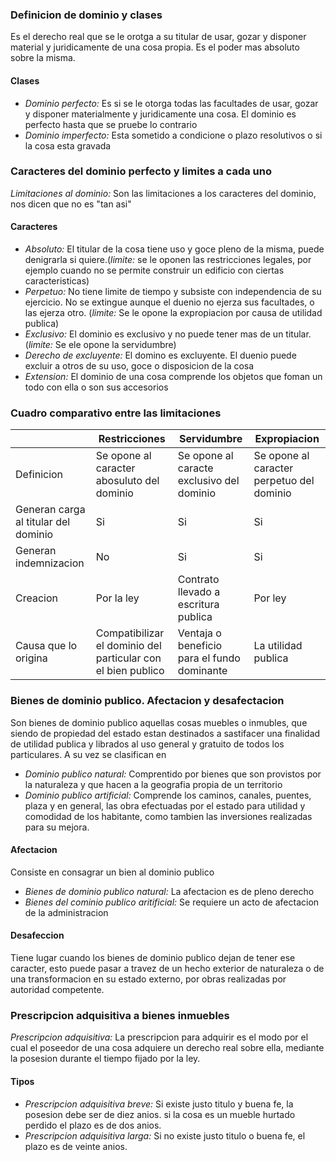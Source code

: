 
### Definicion de dominio y clases  
Es el derecho real que se le orotga a su titular de usar, gozar y disponer material y juridicamente de una cosa propia. Es el poder mas absoluto sobre la misma.
#### Clases
- *Dominio perfecto:* Es si se le otorga todas las facultades de usar, gozar y disponer materialmente y juridicamente una cosa. El dominio es perfecto hasta que se pruebe lo contrario
- *Dominio imperfecto:* Esta sometido a condicione o plazo resolutivos o si la cosa esta gravada






### Caracteres del dominio perfecto y limites a cada uno  
*Limitaciones al dominio:* Son las limitaciones a los caracteres del dominio, nos dicen que no es "tan asi"
#### Caracteres
- *Absoluto:* El titular de la cosa tiene uso y goce pleno de la misma, puede denigrarla si quiere.(*limite:* se le oponen las restricciones legales, por ejemplo cuando no se permite construir un edificio con ciertas caracteristicas)
- *Perpetuo:* No tiene limite de tiempo y subsiste con independencia de su ejercicio. No se extingue aunque el duenio no ejerza sus facultades, o las ejerza otro. (*limite:* Se le opone la expropiacion por causa de utilidad publica)
- *Exclusivo:* El dominio es exclusivo y no puede tener mas de un titular.(*limite:* Se ele opone la servidumbre)
- *Derecho de excluyente:* El domino es excluyente. El duenio puede excluir a otros de su uso, goce o disposicion de la cosa
- *Extension:* El dominio de una cosa comprende los objetos que foman un todo con ella o son sus accesorios





### Cuadro comparativo entre las limitaciones  
|    |Restricciones|Servidumbre|Expropiacion|
|---|---|---|---|
|Definicion|Se opone al caracter abosuluto del dominio|Se opone al caracte exclusivo del dominio|Se opone al caracter perpetuo del dominio|
|Generan carga al titular del dominio|Si|Si|Si|
|Generan indemnizacion|No|Si|Si|
|Creacion|Por la ley|Contrato llevado a escritura publica|Por ley|
|Causa que lo origina|Compatibilizar el dominio del particular con el bien publico|Ventaja o beneficio para el fundo dominante|La utilidad publica|






### Bienes de dominio publico. Afectacion y desafectacion  
Son bienes de dominio publico aquellas cosas muebles o inmubles, que siendo de propiedad del estado estan destinados a sastifacer una finalidad de utilidad publica y librados al uso general y gratuito de todos los particulares. A su vez se clasifican en
- *Dominio publico natural:* Comprentido por bienes que son provistos por la naturaleza y que hacen a la geografia propia de un territorio
- *Dominio publico artificial:* Comprende los caminos, canales, puentes, plaza y en general, las obra efectuadas por el estado para utilidad y comodidad de los habitante, como tambien las inversiones realizadas para su mejora.
#### Afectacion
Consiste en consagrar un bien al dominio publico
- *Bienes de dominio publico natural:* La afectacion es de pleno derecho
- *Bienes del cominio publico aritificial:* Se requiere un acto de afectacion de la administracion
#### Desafeccion
Tiene lugar cuando los bienes de dominio publico dejan de tener ese caracter, esto puede pasar a travez de un hecho exterior de naturaleza o de una transformacion en su estado externo, por obras realizadas por autoridad competente.






### Prescripcion adquisitiva a bienes inmuebles  
*Prescripcion adquisitiva:* La prescripcion para adquirir es el modo por el cual el poseedor de una cosa adquiere un derecho real sobre ella, mediante la posesion durante el tiempo fijado por la ley. 
#### Tipos
- *Prescripcion adquisitiva breve:* Si existe justo titulo y buena fe, la posesion debe ser de diez anios. si la cosa es un mueble hurtado perdido el plazo es de dos anios.
- *Prescripcion adquisitiva larga:* Si no existe justo titulo o buena fe, el plazo es de veinte anios.






